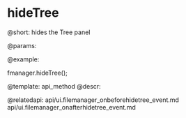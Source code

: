 hideTree
=============


@short:
	hides the Tree panel

@params:



@example:

fmanager.hideTree();

@template:	api_method
@descr:

@relatedapi: 
api/ui.filemanager_onbeforehidetree_event.md
api/ui.filemanager_onafterhidetree_event.md
